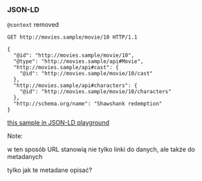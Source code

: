 ### JSON-LD

`@context` removed

``` http
GET http://movies.sample/movie/10 HTTP/1.1

{
  "@id": "http://movies.sample/movie/10",
  "@type": "http://movies.sample/api#Movie",
  "http://movies.sample/api#cast": {
    "@id": "http://movies.sample/movie/10/cast"
  },
  "http://movies.sample/api#characters": {
    "@id": "http://movies.sample/movie/10/characters"
  },
  "http://schema.org/name": "Shawshank redemption"
}
```

<!-- .element class="attribution fragment" -->
[this sample in JSON-LD playground](http://tinyurl.com/jzgelve)

Note:

w ten sposób URL stanowią nie tylko linki do danych, ale także do metadanych

tylko jak te metadane opisać?
